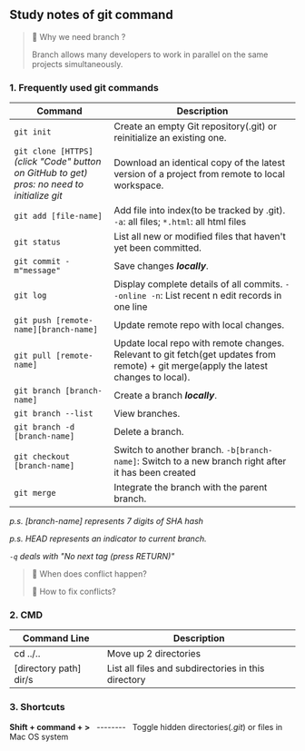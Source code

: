 ## Study notes of git command

> :eyes: Why we need branch ?
> 
> Branch allows many developers to work in parallel on the same projects simultaneously. 

### 1. Frequently used git commands


| Command | Description |
----------|-------------|
| `git init` | Create an empty Git repository(.git) or reinitialize an existing one. |
| `git clone [HTTPS]`  *(click "Code" button on GitHub to get) <br/> pros: no need to initialize git*| Download an identical copy of the latest version of a project from remote to local workspace.|
| `git add [file-name]` | Add file into index(to be tracked by .git). `-a`: all files; `*.html`: all html files| 
| `git status` | List all new or modified files that haven't yet been committed. |
| `git commit -m"message"` | Save changes ***locally***. |
| `git log` | Display complete details of all commits. `--online -n`: List recent n edit records in one line|
| `git push [remote-name][branch-name]` | Update remote repo with local changes.|
| `git pull [remote-name]` | Update local repo with remote changes. Relevant to git fetch(get updates from remote) + git merge(apply the latest changes to local).|
| `git branch [branch-name]` | Create a branch ***locally***. |
| `git branch --list` | View branches. |
| `git branch -d [branch-name]` | Delete a branch. |
| `git checkout [branch-name]` | Switch to another branch. `-b[branch-name]`: Switch to a new branch right after it has been created |
| `git merge` | Integrate the branch with the parent branch. |


*p.s. [branch-name] represents 7 digits of SHA hash*

*p.s. HEAD represents an indicator to current branch.*

*`-q`  deals with "No next tag (press RETURN)"*

> :eyes: When does conflict happen?
> 
> :eyes: How to fix conflicts?
> 

### 2. CMD
| Command Line | Description|
|--------------|------------|
| cd ../.. | Move up 2 directories |
| [directory path] dir/s | List all files and subdirectories in this directory |

### 3. Shortcuts
**Shift + command + >** &nbsp; -------- &nbsp; Toggle hidden directories(*.git*) or files in Mac OS system  
